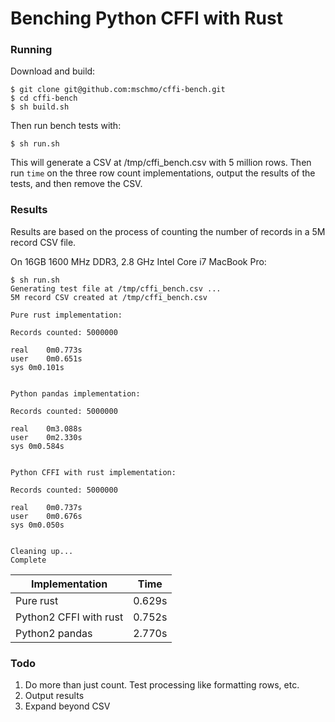 # Benching Python CFFI with Rust

### Running

Download and build:

```
$ git clone git@github.com:mschmo/cffi-bench.git
$ cd cffi-bench
$ sh build.sh
```

Then run bench tests with:

```
$ sh run.sh
```

This will generate a CSV at /tmp/cffi_bench.csv with 5 million rows. Then run `time` on the three row count implementations, output the results of the tests, and then remove the CSV.

### Results

Results are based on the process of counting the number of records in a 5M record CSV file.


On 16GB 1600 MHz DDR3, 2.8 GHz Intel Core i7 MacBook Pro:

```
$ sh run.sh
Generating test file at /tmp/cffi_bench.csv ...
5M record CSV created at /tmp/cffi_bench.csv

Pure rust implementation:

Records counted: 5000000

real	0m0.773s
user	0m0.651s
sys	0m0.101s


Python pandas implementation:

Records counted: 5000000

real	0m3.088s
user	0m2.330s
sys	0m0.584s


Python CFFI with rust implementation:

Records counted: 5000000

real	0m0.737s
user	0m0.676s
sys	0m0.050s


Cleaning up...
Complete

```

| Implementation | Time |
| --- | --- |
| Pure rust | 0.629s |
| Python2 CFFI with rust | 0.752s |
| Python2 pandas  | 2.770s |

### Todo

1. Do more than just count. Test processing like formatting rows, etc.
2. Output results
3. Expand beyond CSV
